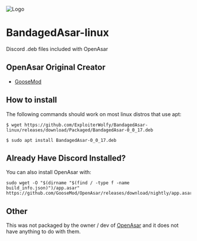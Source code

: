 
![Logo](https://i.ibb.co/qjRm3pR/Bandaged-Asar-Prototype.png)


# BandagedAsar-linux

Discord .deb files included with OpenAsar

## OpenAsar Original Creator

- [GooseMod](https://github.com/GooseMod)

## How to install
The following commands should work on most linux distros that use apt:

    $ wget https://github.com/ExploiterWolfy/BandagedAsar-linux/releases/download/Packaged/BandagedAsar-0_0_17.deb

    $ sudo apt install BandagedAsar-0_0_17.deb

## Already Have Discord Installed?
You can also install OpenAsar with:

    sudo wget -O "$(dirname "$(find / -type f -name build_info.json)")/app.asar" https://github.com/GooseMod/OpenAsar/releases/download/nightly/app.asar


## Other

This was not packaged by the owner / dev of
[OpenAsar](https://openasar.dev/)
and it does not have anything to do with them.



